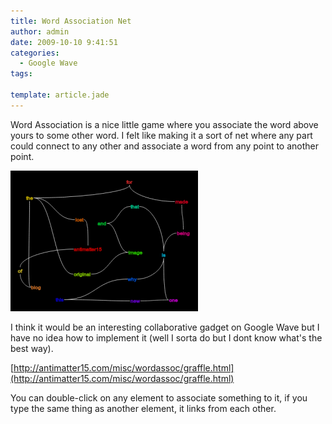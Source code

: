 ```yaml
---
title: Word Association Net
author: admin
date: 2009-10-10 9:41:51
categories:
  - Google Wave
tags: 

template: article.jade
---
```


Word Association is a nice little game where you associate the word above yours to some other word. I felt like making it a sort of net where any part could connect to any other and associate a word from any point to another point.

[![](wordassoc-300x225.png "wordassoc")](wordassoc.png)

I think it would be an interesting collaborative gadget on Google Wave but I have no idea how to implement it (well I sorta do but I dont know what's the best way).

[http://antimatter15.com/misc/wordassoc/graffle.html](http://antimatter15.com/misc/wordassoc/graffle.html)

You can double-click on any element to associate something to it, if you type the same thing as another element, it links from each other.
